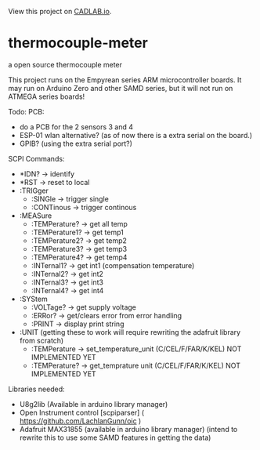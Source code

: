 View this project on [CADLAB.io](https://cadlab.io/project/1066). 

# thermocouple-meter
a open source thermocouple meter

This project runs on the Empyrean series ARM microcontroller boards. It may run on Arduino Zero and other SAMD series, but it will not run on ATMEGA series boards!


Todo:
PCB:
* do a PCB for the 2 sensors 3 and 4
* ESP-01 wlan alternative? (as of now there is a extra serial on the board.)
* GPIB? (using the extra serial port?)


SCPI Commands:
   *  *IDN?                  -> identify
   *  *RST                   -> reset to local
   *  :TRIGger
       *    :SINGle          -> trigger single
       *    :CONTinous       -> trigger continous
   *  :MEASure
       *    :TEMPerature?    -> get all temp
       *    :TEMPerature1?   -> get temp1
       *    :TEMPerature2?   -> get temp2
       *    :TEMPerature3?   -> get temp3
       *    :TEMPerature4?   -> get temp4
       *    :INTernal1?      -> get int1 (compensation temperature)
       *    :INTernal2?      -> get int2
       *    :INTernal3?      -> get int3
       *    :INTernal4?      -> get int4
   *  :SYStem
       *    :VOLTage?        -> get supply voltage
       *    :ERRor?          -> get/clears error from error handling
       *    :PRINT           -> display print string
   *  :UNIT (getting these to work will require rewriting the adafruit library from scratch)
       *    :TEMPerature     -> set_temperature_unit (C/CEL/F/FAR/K/KEL) NOT IMPLEMENTED YET 
       *    :TEMPerature?    -> get_temprature unit (C/CEL/F/FAR/K/KEL) NOT IMPLEMENTED YET
       
 Libraries needed: 
   - U8g2lib (Available in arduino library manager)
   - Open Instrument control [scpiparser] ( https://github.com/LachlanGunn/oic )
   - Adafruit MAX31855 (available in arduino library manager) (intend to rewrite this to use some SAMD features in getting the data) 
